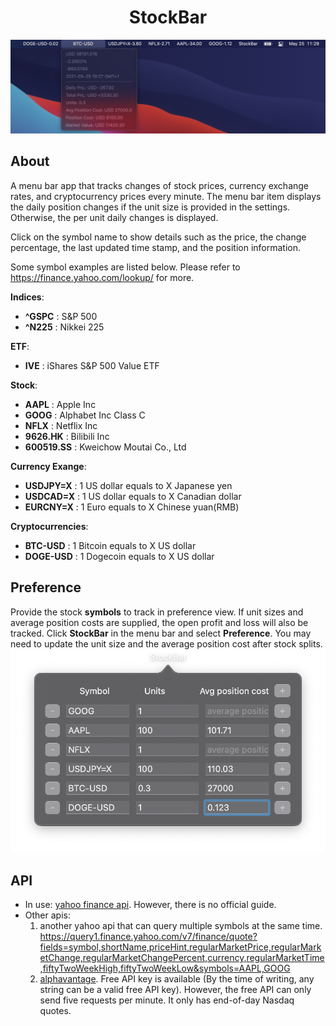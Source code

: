 <h1 align="center"> StockBar </h1>

<p align="center">
    <img alt="mainDisplay" src=Screenshots/StockBar.png>
</p>

## About
A menu bar app that tracks changes of stock prices, currency exchange rates, and cryptocurrency prices every minute.
The menu bar item displays the daily position changes if the unit size is provided in the settings. Otherwise, the per unit daily changes is displayed.

Click on the symbol name to show details such as the price, the change percentage, the last updated time stamp, and the position information. 

Some symbol examples are listed below. Please refer to https://finance.yahoo.com/lookup/ for more.

**Indices**:
* **^GSPC** : S&P 500
* **^N225** : Nikkei 225

**ETF**:
* **IVE** : iShares S&P 500 Value ETF

**Stock**:
* **AAPL** : Apple Inc
* **GOOG** : Alphabet Inc Class C
* **NFLX** : Netflix Inc
* **<span>9626.HK</span>** : Bilibili Inc
* **<span>600519.SS</span>** : Kweichow Moutai Co., Ltd

**Currency Exange**:
* **USDJPY=X** : 1 US dollar equals to X Japanese yen
* **USDCAD=X** : 1 US dollar equals to X Canadian dollar
* **EURCNY=X** : 1 Euro equals to X Chinese yuan(RMB)

**Cryptocurrencies**:
* **BTC-USD** : 1 Bitcoin equals to X US dollar
* **DOGE-USD** : 1 Dogecoin equals to X US dollar

## Preference
Provide the stock **symbols** to track in preference view. If unit sizes and average position costs are supplied, the open profit and loss will also be tracked. Click **StockBar** in the menu bar and select **Preference**. You may need to update the unit size and the average position cost after stock splits.
![preference](Screenshots/Settings.png)
## API
* In use: [yahoo finance api](https://query1.finance.yahoo.com/v8/finance/chart/?symbol=AAPL&interval=1d). However, there is no official guide.
* Other apis:
    1. another yahoo api that can query multiple symbols at the same time. https://query1.finance.yahoo.com/v7/finance/quote?fields=symbol,shortName,priceHint,regularMarketPrice,regularMarketChange,regularMarketChangePercent,currency,regularMarketTime,fiftyTwoWeekHigh,fiftyTwoWeekLow&symbols=AAPL,GOOG
    2. [alphavantage](https://www.alphavantage.co). Free API key is available (By the time of writing, any string can be a valid free API key). However, the free API can only send five requests per minute. It only has end-of-day Nasdaq quotes.
